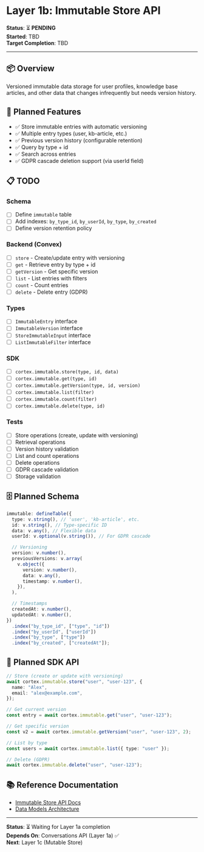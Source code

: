 # Layer 1b: Immutable Store API

**Status**: ⏳ **PENDING**  
**Started**: TBD  
**Target Completion**: TBD

---

## 📦 Overview

Versioned immutable data storage for user profiles, knowledge base articles, and other data that changes infrequently but needs version history.

## 🎯 Planned Features

- ✅ Store immutable entries with automatic versioning
- ✅ Multiple entry types (user, kb-article, etc.)
- ✅ Previous version history (configurable retention)
- ✅ Query by type + id
- ✅ Search across entries
- ✅ GDPR cascade deletion support (via userId field)

## 📋 TODO

### Schema

- [ ] Define `immutable` table
- [ ] Add indexes: `by_type_id`, `by_userId`, `by_type`, `by_created`
- [ ] Define version retention policy

### Backend (Convex)

- [ ] `store` - Create/update entry with versioning
- [ ] `get` - Retrieve entry by type + id
- [ ] `getVersion` - Get specific version
- [ ] `list` - List entries with filters
- [ ] `count` - Count entries
- [ ] `delete` - Delete entry (GDPR)

### Types

- [ ] `ImmutableEntry` interface
- [ ] `ImmutableVersion` interface
- [ ] `StoreImmutableInput` interface
- [ ] `ListImmutableFilter` interface

### SDK

- [ ] `cortex.immutable.store(type, id, data)`
- [ ] `cortex.immutable.get(type, id)`
- [ ] `cortex.immutable.getVersion(type, id, version)`
- [ ] `cortex.immutable.list(filter)`
- [ ] `cortex.immutable.count(filter)`
- [ ] `cortex.immutable.delete(type, id)`

### Tests

- [ ] Store operations (create, update with versioning)
- [ ] Retrieval operations
- [ ] Version history validation
- [ ] List and count operations
- [ ] Delete operations
- [ ] GDPR cascade validation
- [ ] Storage validation

## 🗄️ Planned Schema

```typescript
immutable: defineTable({
  type: v.string(), // 'user', 'kb-article', etc.
  id: v.string(), // Type-specific ID
  data: v.any(), // Flexible data
  userId: v.optional(v.string()), // For GDPR cascade

  // Versioning
  version: v.number(),
  previousVersions: v.array(
    v.object({
      version: v.number(),
      data: v.any(),
      timestamp: v.number(),
    }),
  ),

  // Timestamps
  createdAt: v.number(),
  updatedAt: v.number(),
})
  .index("by_type_id", ["type", "id"])
  .index("by_userId", ["userId"])
  .index("by_type", ["type"])
  .index("by_created", ["createdAt"]);
```

## 🔧 Planned SDK API

```typescript
// Store (create or update with versioning)
await cortex.immutable.store("user", "user-123", {
  name: "Alex",
  email: "alex@example.com",
});

// Get current version
const entry = await cortex.immutable.get("user", "user-123");

// Get specific version
const v2 = await cortex.immutable.getVersion("user", "user-123", 2);

// List by type
const users = await cortex.immutable.list({ type: "user" });

// Delete (GDPR)
await cortex.immutable.delete("user", "user-123");
```

## 📚 Reference Documentation

- [Immutable Store API Docs](../../Documentation/03-api-reference/07-immutable-store-api.md)
- [Data Models Architecture](../../Documentation/04-architecture/02-data-models.md)

---

**Status**: ⏳ Waiting for Layer 1a completion  
**Depends On**: Conversations API (Layer 1a) ✅  
**Next**: Layer 1c (Mutable Store)
